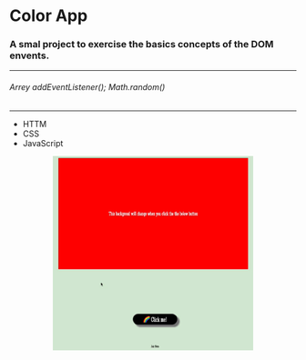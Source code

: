 # Color App

### A smal project to exercise the basics concepts of the DOM envents.

---

###### Arrey addEventListener(); Math.random()

---

- HTTM
- CSS
- JavaScript

<p align="center">
<img src= "img/ColorAPP.gif" width=70%
</p>
